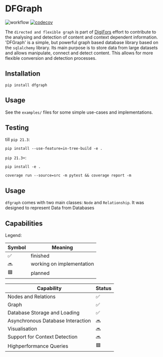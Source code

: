 # DFGraph
![workflow](https://github.com/willi-z/dfgraph/actions/workflows/ci.yml/badge.svg?branch=main)
[![codecov](https://codecov.io/gh/willi-z/dfgraph/branch/main/graph/badge.svg?token=CG4DIOZZ6C)](https://codecov.io/gh/willi-z/dfgraph)

The `directed and flexible graph` is part of [DigiFors](https://digifors.de/) effort
to contribute to the analysing and detection of content and context dependent information.
'DFGraph' is a simple, but powerful graph based database library based on the `sqlalchemy` library.
Its main purpose is to store data from large datasets and allows manipulate, connect and detect content.
This allows for more flexible conversion and detection processes.  

## Installation

`pip install dfgraph`

## Usage

See the `examples/` files for some simple use-cases and implementations.

## Testing
till `pip 21.3`:
```
pip install --use-feature=in-tree-build -e .
```
`pip 21.3+`:
```
pip install -e .
```

```
coverage run --source=src -m pytest && coverage report -m
```

## Usage

`dfgraph` comes with two main classes: `Node` and `Relationship`.
It was designed to represent Data from Databases 

## Capabilities

Legend:

| Symbol | Meaning                              |
| ------ | ------------------------------------ |
| ✅     | finished                             |
| 🔜     | working on implementation            |
| 🟦     | planned                              |


| Capability                           | Status |
| ------------------------------------ | ------ |
| Nodes and Relations                  | ✅     |
| Graph                                | ✅     |
| Database Storage and Loading         | ✅     |
| Asynchronous Database Interaction    | 🔜     |
| Visualisation                        | 🔜     |
| Support for Context Detection        | 🔜     |
| Highperformance Queries              | 🟦    |
